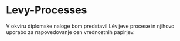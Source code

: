# Levy-Processes
V okviru diplomske naloge bom predstavil Lévijeve procese in njihovo uporabo za napovedovanje cen vrednostnih papirjev.
